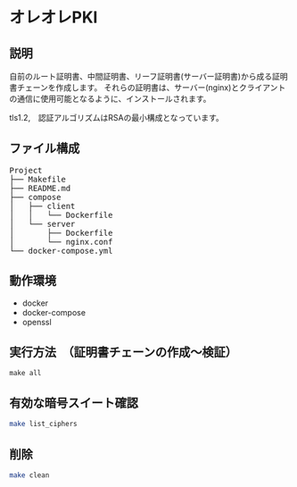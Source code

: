 # オレオレPKI

## 説明
自前のルート証明書、中間証明書、リーフ証明書(サーバー証明書)から成る証明書チェーンを作成します。
それらの証明書は、サーバー(nginx)とクライアントの通信に使用可能となるように、インストールされます。

tls1.2,　認証アルゴリズムはRSAの最小構成となっています。

## ファイル構成
<pre>
Project
├── Makefile
├── README.md
├── compose
│   ├── client
│   │   └── Dockerfile
│   └── server
│       ├── Dockerfile
│       └── nginx.conf
└── docker-compose.yml
</pre>

## 動作環境
 - docker
 - docker-compose
 - openssl

## 実行方法　（証明書チェーンの作成〜検証）
```
make all
```

## 有効な暗号スイート確認
```bash
make list_ciphers
```

## 削除
```bash
make clean
```